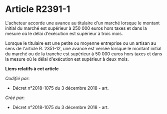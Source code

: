 # Article R2391-1

L'acheteur accorde une avance au titulaire d'un marché lorsque le montant initial du marché est supérieur à 250 000 euros
hors taxes et dans la mesure où le délai d'exécution est supérieur à trois mois.

Lorsque le titulaire est une petite ou moyenne entreprise ou un artisan au sens de l'article R. 2351-12, une avance est
versée lorsque le montant initial du marché ou de la tranche est supérieur à 50 000 euros hors taxes et dans la mesure où le
délai d'exécution est supérieur à deux mois.

**Liens relatifs à cet article**

_Codifié par_:

  - Décret n°2018-1075 du 3 décembre 2018 - art.

_Créé par_:

  - Décret n°2018-1075 du 3 décembre 2018 - art.
